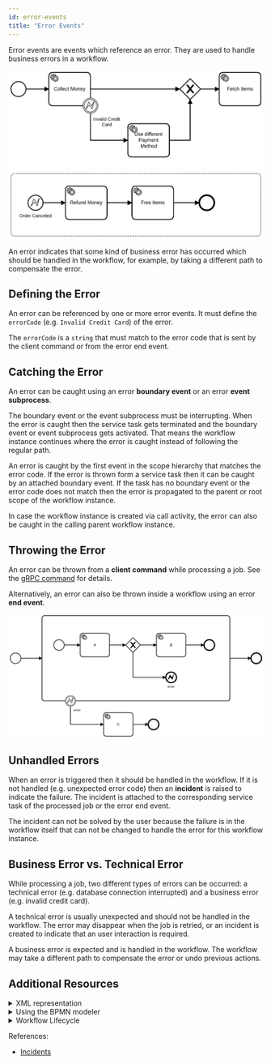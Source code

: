 ```yaml
---
id: error-events
title: "Error Events"
---
```


Error events are events which reference an error. They are used to handle business errors in a workflow.

![workflow](assets/error-events.png)

An error indicates that some kind of business error has occurred which should be handled in the workflow, for example, by taking a different path to compensate the error.

## Defining the Error

An error can be referenced by one or more error events. It must define the `errorCode` (e.g. `Invalid Credit Card`) of the error.

The `errorCode` is a `string` that must match to the error code that is sent by the client command or from the error end event.

## Catching the Error

An error can be caught using an error **boundary event** or an error **event subprocess**.

The boundary event or the event subprocess must be interrupting. When the error is caught then the service task gets terminated and the boundary event or event subprocess gets activated. That means the workflow instance continues where the error is caught instead of following the regular path.

An error is caught by the first event in the scope hierarchy that matches the error code. If the error is thrown form a service task then it can be caught by an attached boundary event. If the task has no boundary event or the error code does not match then the error is propagated to the parent or root scope of the workflow instance.

In case the workflow instance is created via call activity, the error can also be caught in the calling parent workflow instance.

## Throwing the Error

An error can be thrown from a **client command** while processing a job. See the [gRPC command](/reference/grpc.md#throwerror-rpc) for details.

Alternatively, an error can also be thrown inside a workflow using an error **end event**.

![workflow](assets/error-throw-events.png)

## Unhandled Errors

When an error is triggered then it should be handled in the workflow. If it is not handled (e.g. unexpected error code) then an **incident** is raised to indicate the failure. The incident is attached to the corresponding service task of the processed job or the error end event.

The incident can not be solved by the user because the failure is in the workflow itself that can not be changed to handle the error for this workflow instance.

## Business Error vs. Technical Error

While processing a job, two different types of errors can be occurred: a technical error (e.g. database connection interrupted) and a business error (e.g. invalid credit card).

A technical error is usually unexpected and should not be handled in the workflow. The error may disappear when the job is retried, or an incident is created to indicate that an user interaction is required.

A business error is expected and is handled in the workflow. The workflow may take a different path to compensate the error or undo previous actions.

## Additional Resources

 <details>
   <summary>XML representation</summary>
   <p>A boundary error event:

```xml
<bpmn:error id="invalid-credit-card-error" errorCode="Invalid Credit Card" />

<bpmn:boundaryEvent id="invalid-credit-card" name="Invalid Credit Card" attachedToRef="collect-money">
 <bpmn:errorEventDefinition errorRef="invalid-credit-card-error" />
</bpmn:boundaryEvent>

```

   </p>
 </details>

 <details>
   <summary>Using the BPMN modeler</summary>
   <p>Adding an error boundary event:

![bpmn-modeler](assets/bpmn-modeler-error-events.gif)

   </p>
 </details>

 <details>
   <summary>Workflow Lifecycle</summary>
   <p>Workflow instance records of an error boundary event:

 <table>
     <tr>
         <th>Intent</th>
         <th>Element Id</th>
         <th>Element Type</th>
     </tr>
     <tr>
         <td>EVENT_OCCURRED</td>
         <td>collect-money</td>
         <td>SERVICE_TASK</td>
     </tr>
     <tr>
       <td>ELEMENT_TERMINATING</td>
       <td>collect-money</td>
       <td>SERVICE_TASK</td>
     </tr>
     <tr>
        <td>ELEMENT_TERMINATED</td>
        <td>collect-money</td>
        <td>SERVICE_TASK</td>
      </tr>
      <tr>
         <td>ELEMENT_ACTIVATING</td>
         <td>invalid-credit-card</td>
         <td>BOUNDARY_EVENT</td>
     </tr>
     <tr>
         <td>ELEMENT_ACTIVATED</td>
         <td>invalid-credit-card</td>
         <td>BOUNDARY_EVENT</td>
     </tr>
     <tr>
         <td>ELEMENT_COMPLETING</td>
         <td>invalid-credit-card</td>
         <td>BOUNDARY_EVENT</td>
     </tr>
     <tr>
         <td>ELEMENT_COMPLETED</td>
         <td>invalid-credit-card</td>
         <td>BOUNDARY_EVENT</td>
     </tr>
 </table>

   </p>
 </details>

References:

- [Incidents](/product-manuals/concepts/incidents.md)
